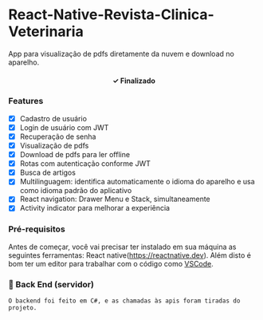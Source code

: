 # React-Native-Revista-Clinica-Veterinaria

App para visualização de pdfs diretamente da nuvem e download no aparelho.

<h4 align="center"> 
✓ Finalizado
</h4>

### Features

- [x] Cadastro de usuário
- [x] Login de usuário com JWT
- [x] Recuperação de senha
- [x] Visualização de pdfs
- [x] Download de pdfs para ler offline
- [x] Rotas com autenticação conforme JWT
- [x] Busca de artigos
- [x] Multilinguagem: identifica automaticamente o idioma do aparelho e usa como idioma padrão do aplicativo
- [x] React navigation: Drawer Menu e Stack, simultaneamente
- [x] Activity indicator para melhorar a experiência

### Pré-requisitos

Antes de começar, você vai precisar ter instalado em sua máquina as seguintes ferramentas:
React native(https://reactnative.dev). 
Além disto é bom ter um editor para trabalhar com o código como [VSCode](https://code.visualstudio.com/).

### 🎲 Back End (servidor)

```Api
O backend foi feito em C#, e as chamadas às apis foram tiradas do projeto. 
```



